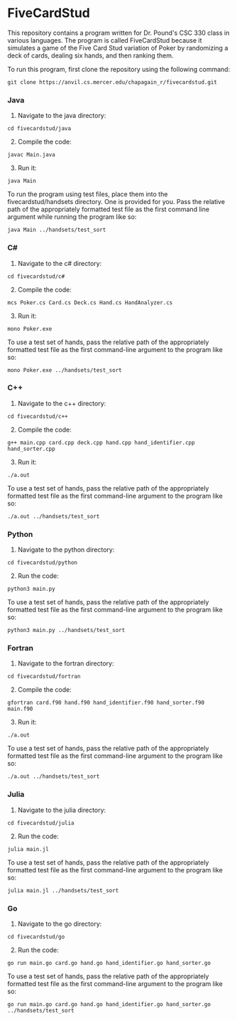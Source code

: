 # FiveCardStud

This repository contains a program written for Dr. Pound's CSC 330 class in various languages. The program is called FiveCardStud because it simulates a game of the Five Card Stud variation of Poker by randomizing a deck of cards, dealing six hands, and then ranking them.

To run this program, first clone the repository using the following command:
```
git clone https://anvil.cs.mercer.edu/chapagain_r/fivecardstud.git

```
### Java
1. Navigate to the java directory:
```
cd fivecardstud/java
```
2. Compile the code:
```
javac Main.java
```
3. Run it:
```
java Main
```

To run the program using test files, place them into the fivecardstud/handsets directory. One is provided for you. Pass the relative path of the appropriately formatted test file as the first command line argument while running the program like so:
```
java Main ../handsets/test_sort
```
### C#
1. Navigate to the c# directory:
```
cd fivecardstud/c#
```
2. Compile the code:
```
mcs Poker.cs Card.cs Deck.cs Hand.cs HandAnalyzer.cs
```
3. Run it:
```
mono Poker.exe
```
To use a test set of hands, pass the relative path of the appropriately formatted test file as the first command-line argument to the program like so:
```
mono Poker.exe ../handsets/test_sort
```

### C++
1. Navigate to the c++ directory:
```
cd fivecardstud/c++
```
2. Compile the code:
```
g++ main.cpp card.cpp deck.cpp hand.cpp hand_identifier.cpp hand_sorter.cpp
```
3. Run it:
```
./a.out
```
To use a test set of hands, pass the relative path of the appropriately formatted test file as the first command-line argument to the program like so:
```
./a.out ../handsets/test_sort
```

### Python
1. Navigate to the python directory:
```
cd fivecardstud/python
```
2. Run the code:
```
python3 main.py
```
To use a test set of hands, pass the relative path of the appropriately formatted test file as the first command-line argument to the program like so:
```
python3 main.py ../handsets/test_sort
```

### Fortran
1. Navigate to the fortran directory:
```
cd fivecardstud/fortran
```
2. Compile the code:
```
gfortran card.f90 hand.f90 hand_identifier.f90 hand_sorter.f90 main.f90
```
3. Run it:
```
./a.out
```
To use a test set of hands, pass the relative path of the appropriately formatted test file as the first command-line argument to the program like so:
```
./a.out ../handsets/test_sort
```

### Julia
1. Navigate to the julia directory:
```
cd fivecardstud/julia
```
2. Run the code:
```
julia main.jl
```
To use a test set of hands, pass the relative path of the appropriately formatted test file as the first command-line argument to the program like so:
```
julia main.jl ../handsets/test_sort
```

### Go
1. Navigate to the go directory:
```
cd fivecardstud/go
```
2. Run the code:
```
go run main.go card.go hand.go hand_identifier.go hand_sorter.go
```
To use a test set of hands, pass the relative path of the appropriately formatted test file as the first command-line argument to the program like so:
```
go run main.go card.go hand.go hand_identifier.go hand_sorter.go ../handsets/test_sort
```
